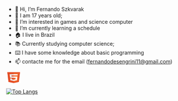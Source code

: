 - 👋 Hi, I’m Fernando Szkvarak
- 🧍 I am 17 years old;
- 👀 I’m interested in games and science computer
- 🌱 I’m currently learning a schedule
- 🏠 I live in Brazil 
- 📚 Currently studying computer science;
- ⌨️ I have some knowledge about basic programming
- 📫 contacte me for the email (fernandodesengrini11@gmail.com)

<a href="https://github.com/FernandoSzkvarak" taregt="_blank">
<img align="center" alt="FernandoSzkvarak" height="30" width="40" src="https://raw.githubusercontent.com/devicons/devicon/master/icons/html5/html5-original.svg" style="max-width:100%;">
</a>


[![Top Langs](https://github-readme-stats.vercel.app/api/top-langs/?username=FernandoSzkvarak&layout=compact)](https://github.com/FernandoSzkvarak/github-readme-stats)



